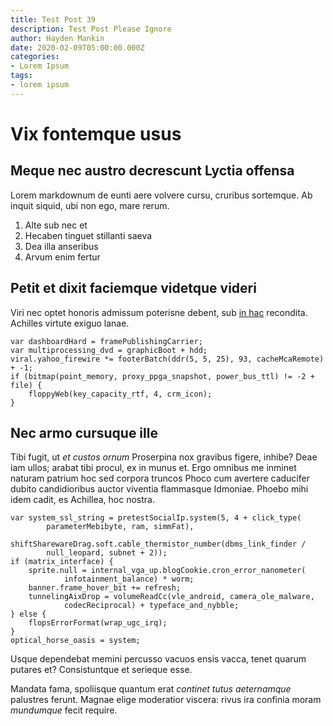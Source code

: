 ```yaml
---
title: Test Post 39
description: Test Post Please Ignore
author: Hayden Mankin
date: 2020-02-09T05:00:00.000Z
categories:
- Lorem Ipsum
tags:
- lorem ipsum
---
```


# Vix fontemque usus

## Meque nec austro decrescunt Lyctia offensa

Lorem markdownum de eunti aere volvere cursu, cruribus sortemque. Ab inquit
siquid, ubi non ego, mare rerum.

1. Alte sub nec et
2. Hecaben tinguet stillanti saeva
3. Dea illa anseribus
4. Arvum enim fertur

## Petit et dixit faciemque videtque videri

Viri nec optet honoris admissum poterisne debent, sub [in
hac](http://minoremest.net/venereputando) recondita. Achilles virtute exiguo
lanae.

```
var dashboardHard = framePublishingCarrier;
var multiprocessing_dvd = graphicBoot + hdd;
viral.yahoo_firewire *= footerBatch(ddr(5, 5, 25), 93, cacheMcaRemote) + -1;
if (bitmap(point_memory, proxy_ppga_snapshot, power_bus_ttl) != -2 + file) {
    floppyWeb(key_capacity_rtf, 4, crm_icon);
}
```

## Nec armo cursuque ille

Tibi fugit, ut *et custos ornum* Proserpina nox gravibus figere, inhibe? Deae
iam ullos; arabat tibi procul, ex in munus et. Ergo omnibus me inminet naturam
patrium hoc sed corpora truncos Phoco cum avertere caducifer dubito
candidioribus auctor viventia flammasque Idmoniae. Phoebo mihi idem cadit, es
Achillea, hoc nostra.

```
var system_ssl_string = pretestSocialIp.system(5, 4 + click_type(
        parameterMebibyte, ram, simmFat),
        shiftSharewareDrag.soft.cable_thermistor_number(dbms_link_finder /
        null_leopard, subnet + 2));
if (matrix_interface) {
    sprite.null = internal_vga_up.blogCookie.cron_error_nanometer(
            infotainment_balance) * worm;
    banner.frame_hover_bit += refresh;
    tunnelingAixDrop = volumeReadCc(vle_android, camera_ole_malware,
            codecReciprocal) + typeface_and_nybble;
} else {
    flopsErrorFormat(wrap_ugc_irq);
}
optical_horse_oasis = system;
```

Usque dependebat memini percusso vacuos ensis vacca, tenet quarum putares et?
Consistuntque et serieque esse.

Mandata fama, spoliisque quantum erat *continet tutus aeternamque* palustres
ferunt. Magnae elige moderatior viscera: rivus ira confinia moram *mundumque*
fecit require.
